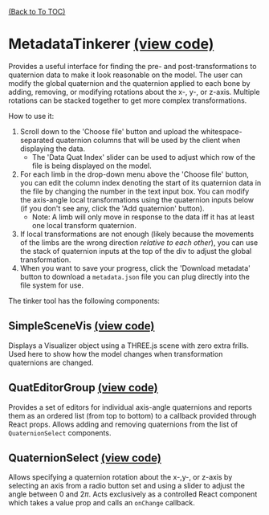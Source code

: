 [(Back to To TOC)](../TOC.md)
# MetadataTinkerer [(view code)](../../src/components/MetadataTinkerer.js)
Provides a useful interface for finding the pre- and post-transformations to quaternion data to make it look
reasonable on the model. The user can modify the global quaternion and the quaternion applied to each bone
by adding, removing, or modifying rotations about the x-, y-, or z-axis. Multiple rotations can be stacked together
to get more complex transformations.

How to use it:
1. Scroll down to the 'Choose file' button and upload the whitespace-separated quaternion columns that will be used by the client when displaying the data.
    - The 'Data Quat Index' slider can be used to adjust which row of the file is being displayed on the model.
2. For each limb in the drop-down menu above the 'Choose file' button, you can edit the column index denoting the start of its quaternion data in the file by changing the number in the text input box. You can modify the axis-angle local transformations using the quaternion inputs below (if you don't see any, click the 'Add quaternion' button).
    - Note: A limb will only move in response to the data iff it has at least one local transform quaternion.
3. If local transformations are not enough (likely because the movements of the limbs are the wrong direction *relative to each other*), you can use the stack of quaternion inputs at the top of the div to adjust the global transformation.
4. When you want to save your progress, click the 'Download metadata' button to download a `metadata.json` file you can plug directly into the file system for use.

The tinker tool has the following components:

## SimpleSceneVis [(view code)](../../src/components/upload-screen/SimpleSceneVis.js)
Displays a Visualizer object using a THREE.js scene with zero extra frills. Used here to show how the
model changes when transformation quaternions are changed.

## QuatEditorGroup [(view code)](../../src/components/QuatEditorGroup.js)
Provides a set of editors for individual axis-angle quaternions and reports them as an ordered list (from top to bottom) to a
callback provided through React props. Allows adding and removing quaternions from the list of `QuaternionSelect` components.

## QuaternionSelect [(view code)](../../src/components/QuatEditorGroup.js)
Allows specifying a quaternion rotation about the x-,y-, or z-axis by selecting an axis from a radio button set and using a slider
to adjust the angle between 0 and $2\pi$. Acts exclusively as a controlled React component which takes a value prop and calls an `onChange` callback.